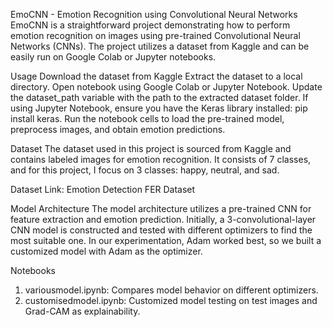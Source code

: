 EmoCNN - Emotion Recognition using Convolutional Neural Networks
EmoCNN is a straightforward project demonstrating how to perform emotion recognition on images using pre-trained Convolutional Neural Networks (CNNs). The project utilizes a dataset from Kaggle and can be easily run on Google Colab or Jupyter notebooks.

Usage
Download the dataset from Kaggle
Extract the dataset to a local directory.
Open notebook using Google Colab or Jupyter Notebook.
Update the dataset_path variable with the path to the extracted dataset folder.
If using Jupyter Notebook, ensure you have the Keras library installed: pip install keras.
Run the notebook cells to load the pre-trained model, preprocess images, and obtain emotion predictions.

Dataset
The dataset used in this project is sourced from Kaggle and contains labeled images for emotion recognition. It consists of 7 classes, and for this project, I focus on 3 classes: happy, neutral, and sad.

Dataset Link: Emotion Detection FER Dataset

Model Architecture
The model architecture utilizes a pre-trained CNN for feature extraction and emotion prediction. Initially, a 3-convolutional-layer CNN model is constructed and tested with different optimizers to find the most suitable one. In our experimentation, Adam worked best, so we built a customized model with Adam as the optimizer.

Notebooks
1. variousmodel.ipynb: Compares model behavior on different optimizers.
2. customisedmodel.ipynb: Customized model testing on test images and Grad-CAM as explainability.
